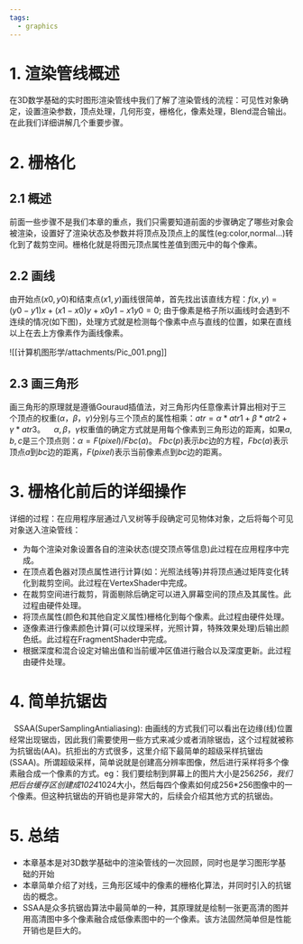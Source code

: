 ```yaml
---
tags:
  - graphics
---
```


# 1. 渲染管线概述

在3D数学基础的实时图形渲染管线中我们了解了渲染管线的流程：可见性对象确定，设置渲染参数，顶点处理，几何形变，栅格化，像素处理，Blend混合输出。在此我们详细讲解几个重要步骤。

# 2. 栅格化

## 2.1 概述

前面一些步骤不是我们本章的重点，我们只需要知道前面的步骤确定了哪些对象会被渲染，设置好了渲染状态及参数并将顶点及顶点上的属性(eg:color,normal...)转化到了裁剪空间。栅格化就是将图元顶点属性差值到图元中的每个像素。

## 2.2 画线

由开始点$(x0,y0)$和结束点$(x1,y)$画线很简单，首先找出该直线方程：$f(x,y)=(y0-y1)x+(x1-x0)y+x0y1-x1y0 = 0;$ 由于像素是格子所以画线时会遇到不连续的情况(如下图)，处理方式就是检测每个像素中点与直线的位置，如果在直线以上在去上方像素作为画线像素。

![[计算机图形学/attachments/Pic_001.png]]

## 2.3 画三角形

画三角形的原理就是遵循Gouraud插值法，对三角形内任意像素计算出相对于三个顶点的权重$(α，β，γ)$分别与三个顶点的属性相乘：$atr = α*atr1 + β*atr2 +γ*atr3$。    $α, β，γ$权重值的确定方式就是用每个像素到三角形边的距离，如果$a,b,c$是三个顶点则：$α = F(pixel) / Fbc(a)$。 $Fbc(p)$表示$bc$边的方程，$Fbc(a)$表示顶点$a$到$bc$边的距离，$F(pixel)$表示当前像素点到$bc$边的距离。

# 3. 栅格化前后的详细操作

详细的过程：在应用程序层通过八叉树等手段确定可见物体对象，之后将每个可见对象送入渲染管线：
       
- 为每个渲染对象设置各自的渲染状态(提交顶点等信息)此过程在应用程序中完成。
- 在顶点着色器对顶点属性进行计算(如：光照法线等)并将顶点通过矩阵变化转化到裁剪空间。此过程在VertexShader中完成。
- 在裁剪空间进行裁剪，背面剔除后确定可以进入屏幕空间的顶点及其属性。此过程由硬件处理。
- 将顶点属性(颜色和其他自定义属性)栅格化到每个像素。此过程由硬件处理。
- 逐像素进行像素颜色计算(可以纹理采样，光照计算，特殊效果处理)后输出颜色纸。此过程在FragmentShader中完成。
- 根据深度和混合设定对输出值和当前缓冲区值进行融合以及深度更新。此过程由硬件处理。

# 4. 简单抗锯齿

  SSAA(SuperSamplingAntialiasing): 由画线的方式我们可以看出在边缘(线)位置经常出现锯齿，因此我们需要使用一些方式来减少或者消除锯齿，这个过程就被称为抗锯齿(AA)。抗拒出的方式很多，这里介绍下最简单的超级采样抗锯齿(SSAA)。所谓超级采样，简单说就是创建高分辨率图像，然后进行采样将多个像素融合成一个像素的方式。eg：我们要绘制到屏幕上的图片大小是256*256，我们把后台缓存区创建成1024*1024大小，然后每四个像素如何成256*256图像中的一个像素。但这种抗锯齿的开销也是非常大的，后续会介绍其他方式的抗锯齿。

# 5. 总结

- 本章基本是对3D数学基础中的渲染管线的一次回顾，同时也是学习图形学基础的开始
- 本章简单介绍了对线，三角形区域中的像素的栅格化算法，并同时引入的抗锯齿的概念。
- SSAA是众多抗锯齿算法中最简单的一种，其原理就是绘制一张更高清的图并用高清图中多个像素融合成低像素图中的一个像素。该方法固然简单但是性能开销也是巨大的。